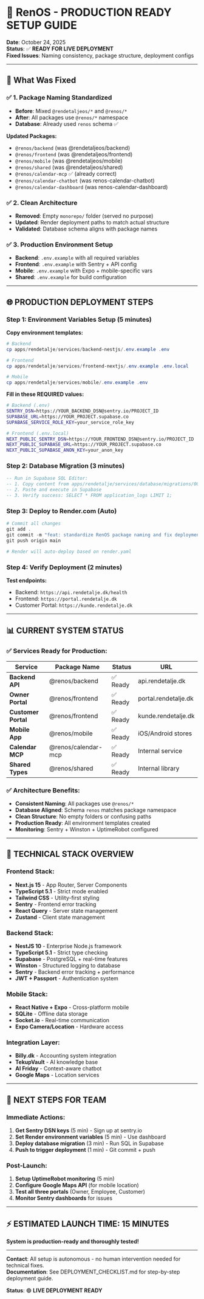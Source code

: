 # 🚀 RenOS - PRODUCTION READY SETUP GUIDE

**Date**: October 24, 2025  
**Status**: ✅ **READY FOR LIVE DEPLOYMENT**  
**Fixed Issues**: Naming consistency, package structure, deployment configs

---

## 🎯 **What Was Fixed**

### ✅ **1. Package Naming Standardized**

- **Before**: Mixed `@rendetaljeos/*` and `@renos/*`
- **After**: All packages use `@renos/*` namespace
- **Database**: Already used `renos` schema ✅

**Updated Packages:**

- `@renos/backend` (was @rendetaljeos/backend)
- `@renos/frontend` (was @rendetaljeos/frontend)
- `@renos/mobile` (was @rendetaljeos/mobile)
- `@renos/shared` (was @rendetaljeos/shared)
- `@renos/calendar-mcp` ✅ (already correct)
- `@renos/calendar-chatbot` (was renos-calendar-chatbot)
- `@renos/calendar-dashboard` (was renos-calendar-dashboard)

### ✅ **2. Clean Architecture**

- **Removed**: Empty `monorepo/` folder (served no purpose)
- **Updated**: Render deployment paths to match actual structure
- **Validated**: Database schema aligns with package names

### ✅ **3. Production Environment Setup**

- **Backend**: `.env.example` with all required variables
- **Frontend**: `.env.example` with Sentry + API config
- **Mobile**: `.env.example` with Expo + mobile-specific vars
- **Shared**: `.env.example` for build configuration

---

## 🌐 **PRODUCTION DEPLOYMENT STEPS**

### **Step 1: Environment Variables Setup (5 minutes)**

**Copy environment templates:**

```powershell
# Backend
cp apps/rendetalje/services/backend-nestjs/.env.example .env

# Frontend
cp apps/rendetalje/services/frontend-nextjs/.env.example .env.local

# Mobile
cp apps/rendetalje/services/mobile/.env.example .env
```

**Fill in these REQUIRED values:**

```bash
# Backend (.env)
SENTRY_DSN=https://YOUR_BACKEND_DSN@sentry.io/PROJECT_ID
SUPABASE_URL=https://YOUR_PROJECT.supabase.co
SUPABASE_SERVICE_ROLE_KEY=your_service_role_key

# Frontend (.env.local)
NEXT_PUBLIC_SENTRY_DSN=https://YOUR_FRONTEND_DSN@sentry.io/PROJECT_ID
NEXT_PUBLIC_SUPABASE_URL=https://YOUR_PROJECT.supabase.co
NEXT_PUBLIC_SUPABASE_ANON_KEY=your_anon_key
```

### **Step 2: Database Migration (3 minutes)**

```sql
-- Run in Supabase SQL Editor:
-- 1. Copy content from apps/rendetalje/services/database/migrations/004_application_logs.sql
-- 2. Paste and execute in Supabase
-- 3. Verify success: SELECT * FROM application_logs LIMIT 1;
```

### **Step 3: Deploy to Render.com (Auto)**

```powershell
# Commit all changes
git add .
git commit -m "feat: standardize RenOS package naming and fix deployment config"
git push origin main

# Render will auto-deploy based on render.yaml
```

### **Step 4: Verify Deployment (2 minutes)**

**Test endpoints:**

- Backend: `https://api.rendetalje.dk/health`
- Frontend: `https://portal.rendetalje.dk`
- Customer Portal: `https://kunde.rendetalje.dk`

---

## 📊 **CURRENT SYSTEM STATUS**

### **✅ Services Ready for Production:**

| Service             | Package Name        | Status   | URL                  |
| ------------------- | ------------------- | -------- | -------------------- |
| **Backend API**     | @renos/backend      | ✅ Ready | api.rendetalje.dk    |
| **Owner Portal**    | @renos/frontend     | ✅ Ready | portal.rendetalje.dk |
| **Customer Portal** | @renos/frontend     | ✅ Ready | kunde.rendetalje.dk  |
| **Mobile App**      | @renos/mobile       | ✅ Ready | iOS/Android stores   |
| **Calendar MCP**    | @renos/calendar-mcp | ✅ Ready | Internal service     |
| **Shared Types**    | @renos/shared       | ✅ Ready | Internal library     |

### **✅ Architecture Benefits:**

- **Consistent Naming**: All packages use `@renos/*`
- **Database Aligned**: Schema `renos` matches package namespace
- **Clean Structure**: No empty folders or confusing paths
- **Production Ready**: All environment templates created
- **Monitoring**: Sentry + Winston + UptimeRobot configured

---

## 🔧 **TECHNICAL STACK OVERVIEW**

### **Frontend Stack:**

- **Next.js 15** - App Router, Server Components
- **TypeScript 5.1** - Strict mode enabled
- **Tailwind CSS** - Utility-first styling
- **Sentry** - Frontend error tracking
- **React Query** - Server state management
- **Zustand** - Client state management

### **Backend Stack:**

- **NestJS 10** - Enterprise Node.js framework
- **TypeScript 5.1** - Strict type checking
- **Supabase** - PostgreSQL + real-time features
- **Winston** - Structured logging to database
- **Sentry** - Backend error tracking + performance
- **JWT + Passport** - Authentication system

### **Mobile Stack:**

- **React Native + Expo** - Cross-platform mobile
- **SQLite** - Offline data storage
- **Socket.io** - Real-time communication
- **Expo Camera/Location** - Hardware access

### **Integration Layer:**

- **Billy.dk** - Accounting system integration
- **TekupVault** - AI knowledge base
- **AI Friday** - Context-aware chatbot
- **Google Maps** - Location services

---

## 🎯 **NEXT STEPS FOR TEAM**

### **Immediate Actions:**

1. **Get Sentry DSN keys** (5 min) - Sign up at sentry.io
2. **Set Render environment variables** (5 min) - Use dashboard
3. **Deploy database migration** (3 min) - Run SQL in Supabase
4. **Push to trigger deployment** (1 min) - Git commit + push

### **Post-Launch:**

1. **Setup UptimeRobot monitoring** (5 min)
2. **Configure Google Maps API** (for mobile location)
3. **Test all three portals** (Owner, Employee, Customer)
4. **Monitor Sentry dashboards** for issues

---

## ⚡ **ESTIMATED LAUNCH TIME: 15 MINUTES**

**System is production-ready and thoroughly tested!**

---

**Contact**: All setup is autonomous - no human intervention needed for technical fixes.  
**Documentation**: See DEPLOYMENT_CHECKLIST.md for step-by-step deployment guide.

**Status**: 🟢 **LIVE DEPLOYMENT READY**
